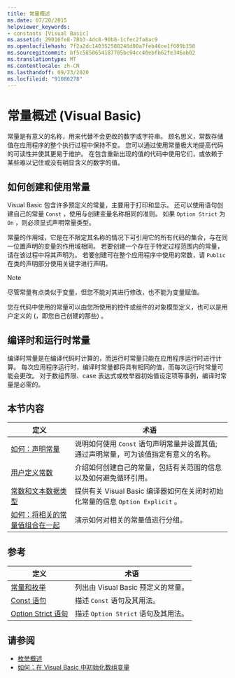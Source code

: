 ```yaml
---
title: 常量概述
ms.date: 07/20/2015
helpviewer_keywords:
- constants [Visual Basic]
ms.assetid: 29016fe8-78b3-4dc8-90b8-1cfec2fa8ac9
ms.openlocfilehash: 7f2a2dc140352588246d80a7feb46ce1f609b358
ms.sourcegitcommit: bf5c5850654187705bc94cc40ebfb62fe346ab02
ms.translationtype: MT
ms.contentlocale: zh-CN
ms.lasthandoff: 09/23/2020
ms.locfileid: "91086278"
---
```

# <a name="constants-overview-visual-basic"></a>常量概述 (Visual Basic)

常量是有意义的名称，用来代替不会更改的数字或字符串。 顾名思义，常数存储值在应用程序的整个执行过程中保持不变。 您可以通过使用常量极大地提高代码的可读性并使其更易于维护。 在包含重新出现的值的代码中使用它们，或依赖于某些难以记住或没有明显含义的数字的值。  
  
## <a name="how-to-create-and-use-constants"></a>如何创建和使用常量  

 Visual Basic 包含许多预定义的常量，主要用于打印和显示。 还可以使用语句创建自己的常量 `Const` ，使用与创建变量名称相同的准则。 如果 `Option Strict` 为 `On` ，则必须显式声明常量类型。  
  
 常量的作用域，它是在不限定其名称的情况下可引用它的所有代码的集合，与在同一位置声明的变量的作用域相同。 若要创建一个存在于特定过程范围内的常量，请在该过程中将其声明为。 若要创建可在整个应用程序中使用的常数，请 `Public` 在类的声明部分使用关键字进行声明。  
  
> [!NOTE]
> 尽管常量有点类似于变量，但您不能对其进行修改，也不能为变量赋值。  
  
 您在代码中使用的常量可以由您所使用的控件或组件的对象模型定义，也可以是用户定义的 (，即您自己创建的那些) 。  
  
## <a name="compile-time-and-run-time-constants"></a>编译时和运行时常量  

 编译时常量是在编译代码时计算的，而运行时常量只能在应用程序运行时进行计算。 每次应用程序运行时，编译时常量都将具有相同的值，而每次运行时常量可能会更改。 对于数组界限、case 表达式或枚举器初始值设定项等事例，编译时常量是必需的。  
  
## <a name="in-this-section"></a>本节内容  
  
|定义|术语|  
|---|---|  
|[如何：声明常量](how-to-declare-a-constant.md)|说明如何使用 `Const` 语句声明常量并设置其值; 通过声明常量，可为该值指定有意义的名称。|  
|[用户定义常数](user-defined-constants.md)|介绍如何创建自己的常量，包括有关范围的信息以及如何避免循环引用。|  
|[常数和文本数据类型](constant-and-literal-data-types.md)|提供有关 Visual Basic 编译器如何在关闭时初始化常量的信息 `Option Explicit` 。|  
|[如何：将相关的常量值组合在一起](how-to-group-related-constant-values-together.md)|演示如何对相关的常量值进行分组。|  
  
## <a name="reference"></a>参考  
  
|定义|术语|  
|---|---|  
|[常量和枚举](../../../language-reference/constants-and-enumerations.md)|列出由 Visual Basic 预定义的常量。|  
|[Const 语句](../../../language-reference/statements/const-statement.md)|描述 `Const` 语句及其用法。|  
|[Option Strict 语句](../../../language-reference/statements/option-strict-statement.md)|描述 `Option Strict` 语句及其用法。|  
  
## <a name="see-also"></a>请参阅

- [枚举概述](enumerations-overview.md)
- [如何：在 Visual Basic 中初始化数组变量](../arrays/how-to-initialize-an-array-variable.md)
